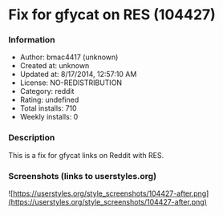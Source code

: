 # Fix for gfycat on RES (104427)

### Information
- Author: bmac4417 (unknown)
- Created at: unknown
- Updated at: 8/17/2014, 12:57:10 AM
- License: NO-REDISTRIBUTION
- Category: reddit
- Rating: undefined
- Total installs: 710
- Weekly installs: 0


### Description
This is a fix for gfycat links on Reddit with RES.


### Screenshots (links to userstyles.org)
![https://userstyles.org/style_screenshots/104427-after.png](https://userstyles.org/style_screenshots/104427-after.png)


